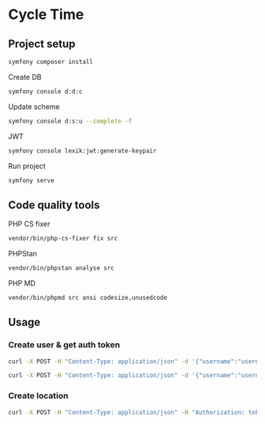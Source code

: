 # Cycle Time

## Project setup
```sh
symfony composer install
```

Create DB
```sh
symfony console d:d:c
```
Update scheme
```sh
symfony console d:s:u --complete -f
```
JWT
```sh
symfony console lexik:jwt:generate-keypair
```
Run project
```sh
symfony serve
```

## Code quality tools
PHP CS fixer
```sh
vendor/bin/php-cs-fixer fix src
```
PHPStan
```sh
vendor/bin/phpstan analyse src
```
PHP MD
```sh
vendor/bin/phpmd src ansi codesize,unusedcode
```

## Usage
### Create user & get auth token
```sh
curl -X POST -H "Content-Type: application/json" -d '{"username":"username","password":"password"}' https://127.0.0.1:8000/api/users
```
```sh
curl -X POST -H "Content-Type: application/json" -d '{"username":"username","password":"password"}' https://127.0.0.1:8000/api/login
```
### Create location
```sh
curl -X POST -H "Content-Type: application/json" -H "Authorization: token" -d '{"display": "name", "latitude": 0.0, "longitude": 0.0}' https://127.0.0.1:8000/api/locations
```